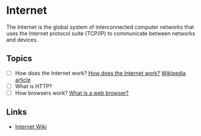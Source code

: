 # Internet
The Internet is the global system of interconnected computer networks that uses the Internet protocol suite (TCP/IP) to communicate between networks and devices. 

## Topics
- [ ] How does the Internet work? [How does the Internet work?](https://www.youtube.com/watch?v=x3c1ih2NJEg) [Wikipedia article](https://en.wikipedia.org/wiki/Internet)
- [ ] What is HTTP?
- [ ] How browsers work? [What is a web browser?](https://www.youtube.com/watch?v=QzohDuGk4mM)

## Links
- [Internet Wiki](https://en.wikipedia.org/wiki/Internet)

